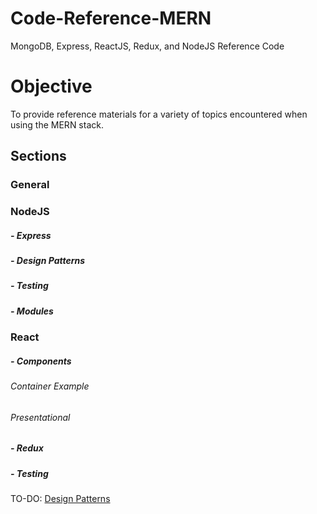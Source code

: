 # Code-Reference-MERN
MongoDB, Express, ReactJS, Redux, and NodeJS Reference Code

# Objective
To provide reference materials for a variety of topics encountered when using the MERN stack.


## Sections

### General

### NodeJS
##### - Express
##### - Design Patterns
##### - Testing
##### - Modules

### React
##### - Components
######      Container Example
######      Presentational
##### - Redux
##### - Testing

TO-DO: [Design Patterns](https://github.com/Swhite215/Code-Reference-MERN/tree/master/designPatterns)
